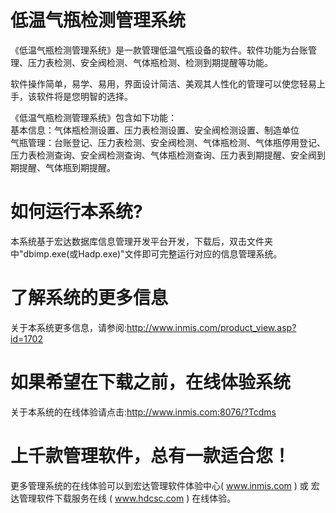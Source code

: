 # 低温气瓶检测管理系统

《低温气瓶检测管理系统》是一款管理低温气瓶设备的软件。软件功能为台账管理、压力表检测、安全阀检测、气体瓶检测、检测到期提醒等功能。

软件操作简单，易学、易用，界面设计简洁、美观其人性化的管理可以使您轻易上手，该软件将是您明智的选择。 

《低温气瓶检测管理系统》包含如下功能：   
基本信息：气体瓶检测设置、压力表检测设置、安全阀检测设置、制造单位   
气瓶管理：台账登记、压力表检测、安全阀检测、气体瓶检测、气体瓶停用登记、压力表检测查询、安全阀检测查询、气体瓶检测查询、压力表到期提醒、安全阀到期提醒、气体瓶到期提醒。 

# 如何运行本系统?

本系统基于宏达数据库信息管理开发平台开发，下载后，双击文件夹中"dbimp.exe(或Hadp.exe)"文件即可完整运行对应的信息管理系统。

# 了解系统的更多信息

关于本系统更多信息，请参阅:http://www.inmis.com/product_view.asp?id=1702

# 如果希望在下载之前，在线体验系统

关于本系统的在线体验请点击:http://www.inmis.com:8076/?Tcdms

# 上千款管理软件，总有一款适合您！

更多管理系统的在线体验可以到宏达管理软件体验中心( www.inmis.com ) 或 宏达管理软件下载服务在线 ( www.hdcsc.com ) 在线体验。

